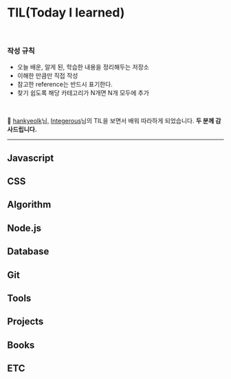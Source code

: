 # TIL(Today I learned)

<br/>

### 작성 규칙
- 오늘 배운, 알게 된, 학습한 내용을 정리해두는 저장소  
- 이해한 만큼만 직접 작성
- 참고한 reference는 반드시 표기한다.
- 찾기 쉽도록 해당 카테고리가 N개면 N개 모두에 추가


<br/>

🤩 [hankyeolk](https://github.com/hankyeolk/TIL)님, [Integerous](https://github.com/Integerous/TIL)님의 TIL을 보면서 배워 따라하게 되었습니다. **두 분께 감사드립니다.**

---
## Javascript

## CSS

## Algorithm

## Node.js

## Database

## Git

## Tools

## Projects

## Books

## ETC

